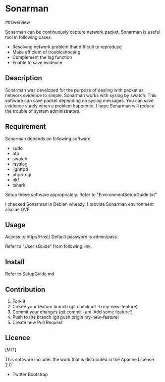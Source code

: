 Sonarman
====

##Overview


Sonarman can be continuously capture network packet.
Sonarman is useful tool in following cases.

-  Resolving network problem that difficult to reproduce
-  Make efficient of troubleshooting
-  Complement the log function
-  Enable to save evidence

## Description
Sonarman was developed for the purpose of dealing with packet as network evidence to simple.
Sonarman works with syslog by swatch.
This software can save packet depending on syslog messages.
You can save evidence surely when a problem happened.
I hope Sonarman will reduce the trouble of system administrators.

## Requirement

Sonarman depends on following software.

- sudo
- ntp
- swatch
- rsyslog
- lighttpd
- php5-cgi
- nkf
- tshark

Setup these software appropriately.
Refer to "EnvironmentSetupGuide.txt"

I checked Sonarman in Debian wheezy.
I provide Sonarman environment also as OVF.

## Usage
Access to http://Host/
Default password is admin/pass

Refer to "User'sGuide" from following link.

## Install
Refer to SetupGuide.md


## Contribution

1. Fork it
2. Create your feature branch (git checkout -b my-new-feature)
3. Commit your changes (git commit -am 'Add some feature')
4. Push to the branch (git push origin my-new-feature)
5. Create new Pull Request


## Licence
[MIT]

This software includes the work that is distributed in the Apache License 2.0
- Twitter Bootstrap
